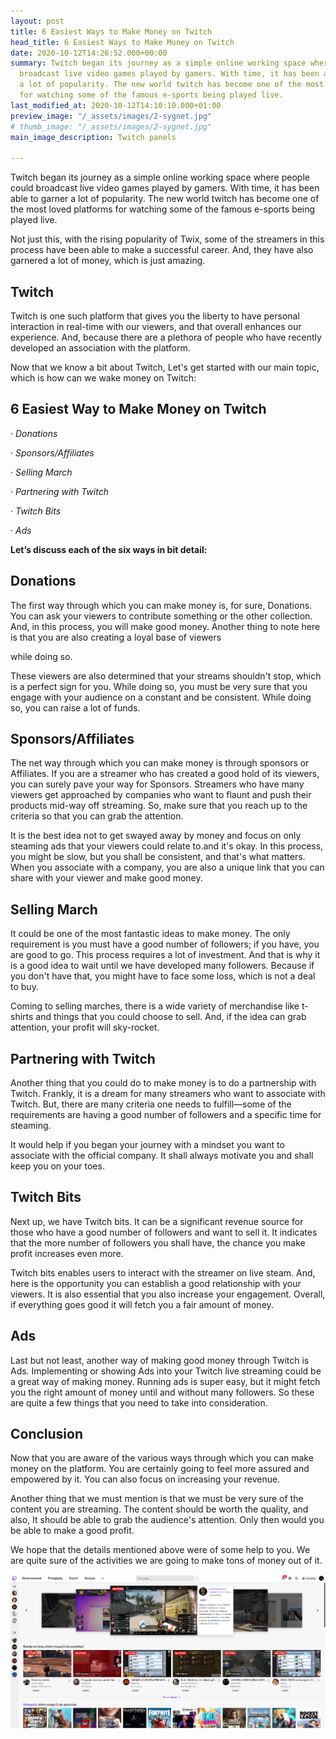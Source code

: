 ```yaml
---
layout: post
title: 6 Easiest Ways to Make Money on Twitch
head_title: 6 Easiest Ways to Make Money on Twitch
date: 2020-10-12T14:26:52.000+00:00
summary: Twitch began its journey as a simple online working space where people could
  broadcast live video games played by gamers. With time, it has been able to garner
  a lot of popularity. The new world twitch has become one of the most loved platforms
  for watching some of the famous e-sports being played live.
last_modified_at: 2020-10-12T14:10:10.000+01:00
preview_image: "/_assets/images/2-sygnet.jpg"
# thumb_image: "/_assets/images/2-sygnet.jpg"
main_image_description: Twitch panels

---
```

Twitch began its journey as a simple online working space where people could broadcast live video games played by gamers. With time, it has been able to garner a lot of popularity. The new world twitch has become one of the most loved platforms for watching some of the famous e-sports being played live.

Not just this, with the rising popularity of Twix, some of the streamers in this process have been able to make a successful career. And, they have also garnered a lot of money, which is just amazing.

## Twitch

Twitch is one such platform that gives you the liberty to have personal interaction in real-time with our viewers, and that overall enhances our experience. And, because there are a plethora of people who have recently developed an association with the platform.

Now that we know a bit about Twitch, Let's get started with our main topic, which is how can we wake money on Twitch:

## **6 Easiest Way to Make Money on Twitch**

· _Donations_

· _Sponsors/Affiliates_

· _Selling March_

· _Partnering with Twitch_

· _Twitch Bits_

· _Ads_

**Let’s discuss each of the six ways in bit detail:**

## **Donations**

The first way through which you can make money is, for sure, Donations. You can ask your viewers to contribute something or the other collection. And, in this process, you will make good money. Another thing to note here is that you are also creating a loyal base of viewers

while doing so.

These viewers are also determined that your streams shouldn't stop, which is a perfect sign for you. While doing so, you must be very sure that you engage with your audience on a constant and be consistent. While doing so, you can raise a lot of funds.

## **Sponsors/Affiliates**

The net way through which you can make money is through sponsors or Affiliates. If you are a streamer who has created a good hold of its viewers, you can surely pave your way for Sponsors. Streamers who have many viewers get approached by companies who want to flaunt and push their products mid-way off streaming. So, make sure that you reach up to the criteria so that you can grab the attention.

It is the best idea not to get swayed away by money and focus on only steaming ads that your viewers could relate to.and it's okay. In this process, you might be slow, but you shall be consistent, and that's what matters. When you associate with a company, you are also a unique link that you can share with your viewer and make good money.

## **Selling March**

It could be one of the most fantastic ideas to make money. The only requirement is you must have a good number of followers; if you have, you are good to go. This process requires a lot of investment. And that is why it is a good idea to wait until we have developed many followers. Because if you don't have that, you might have to face some loss, which is not a deal to buy.

Coming to selling marches, there is a wide variety of merchandise like t-shirts and things that you could choose to sell. And, if the idea can grab attention, your profit will sky-rocket.

## **Partnering with Twitch**

Another thing that you could do to make money is to do a partnership with Twitch. Frankly, it is a dream for many streamers who want to associate with Twitch. But, there are many criteria one needs to fulfill—some of the requirements are having a good number of followers and a specific time for steaming.

It would help if you began your journey with a mindset you want to associate with the official company. It shall always motivate you and shall keep you on your toes.

## **Twitch Bits**

Next up, we have Twitch bits. It can be a significant revenue source for those who have a good number of followers and want to sell it. It indicates that the more number of followers you shall have, the chance you make profit increases even more.

Twitch bits enables users to interact with the streamer on live steam. And, here is the opportunity you can establish a good relationship with your viewers. It is also essential that you also increase your engagement. Overall, if everything goes good it will fetch you a fair amount of money.

## **Ads**

Last but not least, another way of making good money through Twitch is Ads. Implementing or showing Ads into your Twitch live streaming could be a great way of making money. Running ads is super easy, but it might fetch you the right amount of money until and without many followers. So these are quite a few things that you need to take into consideration.

## **Conclusion**

Now that you are aware of the various ways through which you can make money on the platform. You are certainly going to feel more assured and empowered by it. You can also focus on increasing your revenue.

Another thing that we must mention is that we must be very sure of the content you are streaming. The content should be worth the quality, and also, It should be able to grab the audience's attention. Only then would you be able to make a good profit.

We hope that the details mentioned above were of some help to you. We are quite sure of the activities we are going to make tons of money out of it.

![](/_assets/images/twitch.PNG)